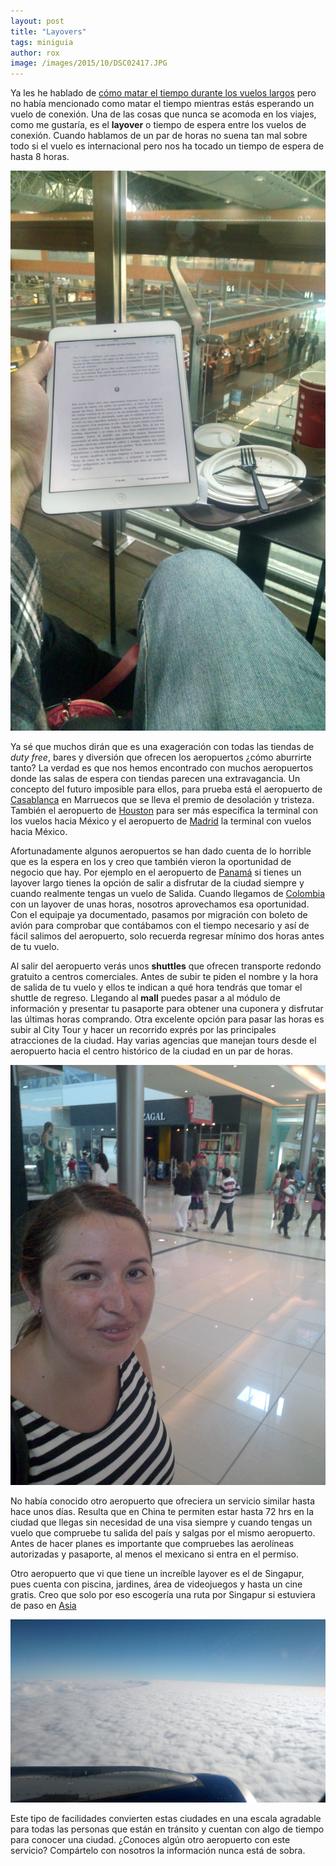 ```yaml
---
layout: post
title: "Layovers"
tags: miniguia
author: rox
image: /images/2015/10/DSC02417.JPG
---
```

Ya les he hablado de [cómo matar el tiempo durante los vuelos largos](/como-matar-el-tiempo-en-los-vuelos-largos/) pero no había mencionado como matar el tiempo mientras estás esperando un vuelo de conexión. Una de las cosas que nunca se acomoda en los viajes, como me gustaría, es el **layover** o tiempo de espera entre los vuelos de conexión. Cuando hablamos de un par de horas no suena tan mal sobre todo si el vuelo es internacional pero nos ha tocado un tiempo de espera de hasta 8 horas. 

![Leyendo y tomando cafe, es bueno en esperas cortas](/images/2015/10/2014-12-23%2010.39.17.jpg)

Ya sé que muchos dirán que es una exageración con todas las tiendas de *duty free*, bares y diversión que ofrecen los aeropuertos ¿cómo aburrirte tanto? La verdad es que nos hemos encontrado con muchos aeropuertos donde las salas de espera con tiendas parecen una extravagancia. Un concepto del futuro imposible para ellos, para prueba está el aeropuerto de [Casablanca](/tag/casablanca) en Marruecos que se lleva el premio de desolación y tristeza. También el aeropuerto de [Houston](/tag/houston) para ser más específica la terminal con los vuelos hacia México y el aeropuerto de [Madrid](/tag/madrid) la terminal con vuelos hacia México.

Afortunadamente algunos aeropuertos se han dado cuenta de lo horrible que es la espera en los y creo que también vieron la oportunidad de negocio que hay. Por ejemplo en el aeropuerto de [Panamá](/tag/panama) si tienes un layover largo tienes la opción de salir a disfrutar de la ciudad siempre y cuando realmente tengas un vuelo de Salida. 
Cuando llegamos de [Colombia](/tag/colombia) con un layover de unas horas, nosotros aprovechamos esa oportunidad. Con el equipaje ya documentado, pasamos por migración con boleto de avión para comprobar que contábamos con el tiempo necesario y así de fácil salimos del aeropuerto, solo recuerda regresar mínimo dos horas antes de tu vuelo. 

Al salir del aeropuerto verás unos **shuttles** que ofrecen transporte redondo gratuito a centros comerciales. Antes de subir te piden el nombre y la hora de salida de tu vuelo y ellos te indican a qué hora tendrás que tomar el shuttle de regreso. Llegando al **mall** puedes pasar a al módulo de información y presentar tu pasaporte para obtener una cuponera y disfrutar las últimas horas comprando. Otra excelente opción para pasar las horas es subir al City Tour y hacer un recorrido exprés por las principales atracciones de la ciudad. Hay varias agencias que manejan tours desde el aeropuerto hacia el centro histórico de la ciudad en un par de horas.

![De shopping en un layover en Panamá](/images/2015/10/2014-05-25%2015.26.47.jpg)

No había conocido otro aeropuerto que ofreciera un servicio similar hasta hace unos días. Resulta que en China te permiten estar hasta 72 hrs en la ciudad que llegas sin necesidad de una visa siempre y cuando tengas un vuelo que compruebe tu salida del país y salgas por el mismo aeropuerto. Antes de hacer planes es importante que compruebes las aerolíneas autorizadas y pasaporte, al menos el mexicano si entra en el permiso. 

Otro aeropuerto que vi que tiene un increíble layover es el de Singapur, pues cuenta con piscina, jardines, área de videojuegos y hasta un cine gratis. Creo que solo por eso escogería una ruta por Singapur si estuviera de paso en [Asia](/tag/asia)

![De nuevo en el cielo](/images/2015/10/2015-01-16%2009.10.02.jpg)

Este tipo de facilidades convierten estas ciudades en una escala agradable para todas las personas que están en  tránsito y cuentan con algo de tiempo para conocer una ciudad. ¿Conoces algún otro aeropuerto con este servicio? Compártelo con nosotros la información nunca está de sobra.
